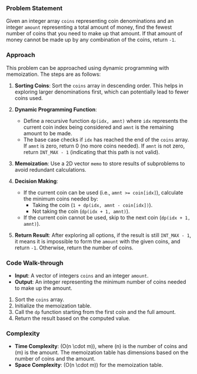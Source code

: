 ### Problem Statement
Given an integer array `coins` representing coin denominations and an integer `amount` representing a total amount of money, find the fewest number of coins that you need to make up that amount. If that amount of money cannot be made up by any combination of the coins, return `-1`.

### Approach
This problem can be approached using dynamic programming with memoization. The steps are as follows:

1. **Sorting Coins**: Sort the `coins` array in descending order. This helps in exploring larger denominations first, which can potentially lead to fewer coins used.

2. **Dynamic Programming Function**:
   - Define a recursive function `dp(idx, amnt)` where `idx` represents the current coin index being considered and `amnt` is the remaining amount to be made.
   - The base case checks if `idx` has reached the end of the `coins` array. If `amnt` is zero, return 0 (no more coins needed). If `amnt` is not zero, return `INT_MAX - 1` (indicating that this path is not valid).

3. **Memoization**: Use a 2D vector `memo` to store results of subproblems to avoid redundant calculations.

4. **Decision Making**:
   - If the current coin can be used (i.e., `amnt >= coin[idx]`), calculate the minimum coins needed by:
     - Taking the coin (`1 + dp(idx, amnt - coin[idx])`).
     - Not taking the coin (`dp(idx + 1, amnt)`).
   - If the current coin cannot be used, skip to the next coin (`dp(idx + 1, amnt)`).

5. **Return Result**: After exploring all options, if the result is still `INT_MAX - 1`, it means it is impossible to form the `amount` with the given coins, and return `-1`. Otherwise, return the number of coins.

### Code Walk-through
- **Input**: A vector of integers `coins` and an integer `amount`.
- **Output**: An integer representing the minimum number of coins needed to make up the amount.

1. Sort the `coins` array.
2. Initialize the memoization table.
3. Call the `dp` function starting from the first coin and the full amount.
4. Return the result based on the computed value.

### Complexity
- **Time Complexity**: \(O(n \cdot m)\), where \(n\) is the number of coins and \(m\) is the amount. The memoization table has dimensions based on the number of coins and the amount.
- **Space Complexity**: \(O(n \cdot m)\) for the memoization table.

